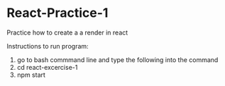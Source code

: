 # React-Practice-1
Practice how to create a a render in react


Instructions to run program:
1. go to bash commmand line and type the following into the command
2. cd react-excercise-1
3. npm start
